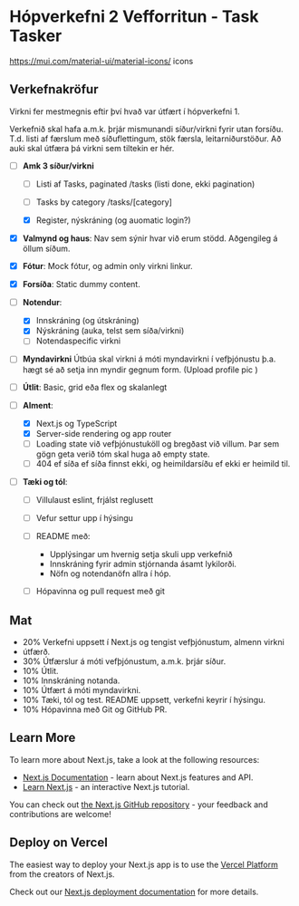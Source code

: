 # Hópverkefni 2 Vefforritun - Task Tasker

https://mui.com/material-ui/material-icons/  icons


## Verkefnakröfur

Virkni fer mestmegnis eftir því hvað var útfært í hópverkefni 1.

Verkefnið skal hafa a.m.k. þrjár mismunandi síður/virkni fyrir utan forsíðu. T.d. listi af færslum með síðuflettingum, stök færsla, leitarniðurstöður. Að auki skal útfæra þá virkni sem tiltekin er hér.
- [ ] **Amk 3 síður/virkni**
    - [ ] Listi af Tasks, paginated /tasks (listi done, ekki pagination)
    - [ ] Tasks by category /tasks/[category]
    - [x] Register, nýskráning (og auomatic login?)


- [x] **Valmynd og haus**: Nav sem sýnir hvar við erum stödd. Aðgengileg á öllum síðum. 

- [x] **Fótur**: Mock fótur, og admin only virkni linkur. 

- [x] **Forsíða**: Static dummy content.

- [ ] **Notendur**: 
    - [x] Innskráning (og útskráning)
    - [x] Nýskráning (auka, telst sem síða/virkni)
    - [ ] Notendaspecific virkni

- [ ] **Myndavirkni** Útbúa skal virkni á móti myndavirkni í vefþjónustu þ.a. hægt sé að setja inn myndir gegnum form. (Upload profile pic )

- [ ] **Útlit**: Basic, grid eða flex og skalanlegt

- [ ] **Alment**: 
    - [x] Next.js og TypeScript
    - [x] Server-side rendering og app router
    - [ ] Loading state við vefþjónustuköll og bregðast við villum. Þar sem gögn geta verið tóm skal huga að empty state.
    - [ ] 404 ef síða ef síða finnst ekki, og heimildarsíðu ef ekki er heimild til. 

- [ ] **Tæki og tól**: 
    - [ ] Villulaust eslint, frjálst reglusett
    - [ ] Vefur settur upp í hýsingu
    - [ ] README með: 
        - Upplýsingar um hvernig setja skuli upp verkefnið
        - Innskráning fyrir admin stjórnanda ásamt lykilorði. 
        - Nöfn og notendanöfn allra í hóp.
    - [ ] Hópavinna og pull request með git




## Mat
- 20% Verkefni uppsett í Next.js og tengist vefþjónustum, almenn virkni 
- útfærð.
- 30% Útfærslur á móti vefþjónustum, a.m.k. þrjár síður.
- 10% Útlit.
- 10% Innskráning notanda.
- 10% Útfært á móti myndavirkni.
- 10% Tæki, tól og test. README uppsett, verkefni keyrir í hýsingu.
- 10% Hópavinna með Git og GitHub PR.




## Learn More

To learn more about Next.js, take a look at the following resources:

- [Next.js Documentation](https://nextjs.org/docs) - learn about Next.js features and API.
- [Learn Next.js](https://nextjs.org/learn) - an interactive Next.js tutorial.

You can check out [the Next.js GitHub repository](https://github.com/vercel/next.js) - your feedback and contributions are welcome!

## Deploy on Vercel

The easiest way to deploy your Next.js app is to use the [Vercel Platform](https://vercel.com/new?utm_medium=default-template&filter=next.js&utm_source=create-next-app&utm_campaign=create-next-app-readme) from the creators of Next.js.

Check out our [Next.js deployment documentation](https://nextjs.org/docs/app/building-your-application/deploying) for more details.
